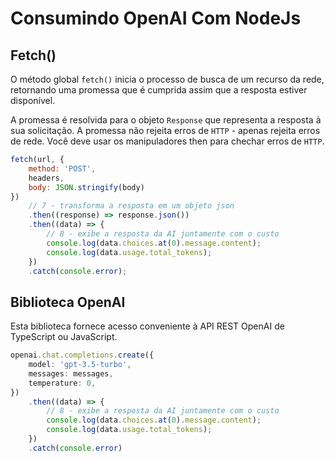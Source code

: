 # Consumindo OpenAI Com NodeJs

## Fetch()

O método global `fetch()` inicia o processo de busca de um recurso da rede, retornando uma promessa que é cumprida assim que a resposta estiver disponível.

A promessa é resolvida para o objeto `Response` que representa a resposta à sua solicitação. A promessa não rejeita erros de `HTTP` - apenas rejeita erros de rede. Você deve usar os manipuladores then para chechar erros de `HTTP`.

```javascript
fetch(url, {
    method: 'POST',
    headers,
    body: JSON.stringify(body)
})
    // 7 - transforma a resposta em um objeto json
    .then((response) => response.json())
    .then((data) => {
        // 8 - exibe a resposta da AI juntamente com o custo
        console.log(data.choices.at(0).message.content);
        console.log(data.usage.total_tokens);
    })
    .catch(console.error);
```

## Biblioteca OpenAI

Esta biblioteca fornece acesso conveniente à API REST OpenAI de TypeScript ou JavaScript.
```typescript
openai.chat.completions.create({
    model: 'gpt-3.5-turbo',
    messages: messages,
    temperature: 0,
})
    .then((data) => {
        // 8 - exibe a resposta da AI juntamente com o custo
        console.log(data.choices.at(0).message.content);
        console.log(data.usage.total_tokens);
    })
    .catch(console.error)
```


